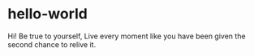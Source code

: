 # hello-world
Hi!
Be true to yourself,
Live every moment like you have been given the second chance to relive it.
